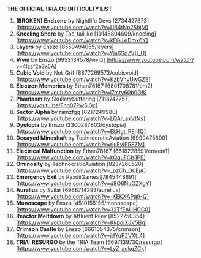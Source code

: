 **THE OFFICIAL TRIA.OS DIFFICULTY LIST**

1. **(BROKEN) Endzone** by Nightlife Devs [2734427873] [https://www.youtube.com/watch?v=UB4tNo2ShjM] 
2. **Kneeling Shore** by Tac_taillike [10148804609/kneeling] [https://www.youtube.com/watch?v=kEGJxiDmx6Y]
3. **Layers** by Enszo [8559494055/layers] [https://www.youtube.com/watch?v=Yja6SpZVU_U]
4. **Vivid** by Enszo [9953134578/vivid] [https://www.youtube.com/watch?v=4lzsf2e3x5A]
5. **Cubic Void** by Not_Grif [8877269572/cubicvoid] [https://www.youtube.com/watch?v=KzbVhvUwGZE]
6. **Electron Memories** by Ethan76167 [6801708781/em2] [https://www.youtube.com/watch?v=i7mry60b0O8] 
7. **Phantasm** by SkullerySuffering [7118747757] [https://youtu.be/Fng07Pw5IGc]
8. **Sector Alpha** by ramzfgg [8217249980] [https://www.youtube.com/watch?v=LQAr_axVtNs] 
9. **Dystopia** by Enszo [3300287803/dystopia] [https://www.youtube.com/watch?v=EkHgt_REn1Q]
10. **Decayed Mineshaft** by TechnocraticAviation [6999475800] [https://www.youtube.com/watch?v=rjuEvIPRFZM]
11. **Electrical Malfunction** by Ethan76167 [6618228591/em/em1] [https://www.youtube.com/watch?v=kQquFCls1PE]
12. **Ominosity** by TechnocraticAviation [8237260520] [https://www.youtube.com/watch?v=_pzCh_G0EjA]
13. **Emergency Exit** by RaxdiiGames [7845448691] [https://www.youtube.com/watch?v=d8O6NuOZXgY]
14. **Aurelius** by Svilar [6966714293/aurelius] [https://www.youtube.com/watch?v=-XEKXAPq9-Q] 
15. **Monoscape** by Enszo [4510155155/monoscape] [https://www.youtube.com/watch?v=32TfEAUHCG0] 
16. **Reactor Meltdown** by Affluent Riley [8522750354] [https://www.youtube.com/watch?v=KkpoIXJV5Bg] 
17. **Crimson Castle** by Enszo [6661054375/crimson] [https://www.youtube.com/watch?v=jdYqPZVXt_4] 
18. **TRIA: RESURGO** by the TRIA Team [6697139730/resurgo] [https://www.youtube.com/watch?v=LyZ_adkqZCk] 

